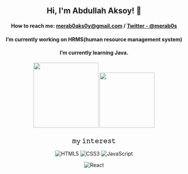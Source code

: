 <p align="center">
    
 
<h2 align = "center">Hi, I'm Abdullah Aksoy! 👋</h2>

<div align = "center">
      <h4> 
          
 How to reach me: merab0aks0y@gmail.com / [Twitter - @merab0s](https://twitter.com/merab0s)
  </h4>
</div>    

<div align = "center">
 <h4>   
 I’m currently working on HRMS(human resource management system)
    </h4>
</div>

<div align = "center">
     <h4> 
 I’m currently learning Java.
     </h4>
</div>



 
</p>



<div align="center" height=100>
    
 <img height=177  src="https://github-readme-stats.vercel.app/api?username=merAB0s&show_icons=true&theme=dark">
  
 <img height=150  src="https://github-readme-stats.vercel.app/api/top-langs/?username=merAB0s&theme=dark&layout=compact">

</div>

<h3 align ="center"> 𝚖𝚢 𝚒𝚗𝚝𝚎𝚛𝚎𝚜𝚝 </h3>

<div align="center">  
    
<!--  ![C#](https://img.shields.io/badge/C%23-239120?style=badge&logo=c-sharp&logoColor=white)  ![Java](https://img.shields.io/badge/-Java-ED8B00?style=flat&logo=java&logoColor=white) -->
  
  </div>
  
  <div align="center">  
  
  ![HTML5](https://img.shields.io/badge/-HTML5-E34F26?style=flat&logo=HTML5&logoColor=white) ![CSS3](https://img.shields.io/badge/-CSS3-1572B6?style=flat&logo=CSS3&logoColor=white) ![JavaScript](https://img.shields.io/badge/JavaScript-F7DF1E?style=badge&logo=javascript&logoColor=black) 
  <!-- ![Typescript](https://img.shields.io/badge/-Typescript-007ACC?style=flat&logo=typescript&logoColor=white)      -->
  
  </div>
  

<div align="center">

 <!-- ![Angular](https://img.shields.io/badge/-Angular-DD0031?style=flat&logo=angular&logoColor=white) -->
 <!-- ![Bootstrap](https://img.shields.io/badge/-Bootstrap-563D7C?style=flat&logo=bootstrap&logoColor=white) -->
  ![React](https://img.shields.io/badge/-React-20232A?style=flat&logo=react&logoColor=61DAFB) 
  <!-- ![Git](https://img.shields.io/badge/Git-F05032?style=badge&logo=git&logoColor=white) -->
 
  </div>
 
  

  

  

